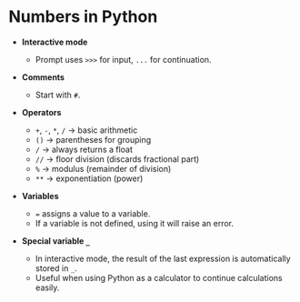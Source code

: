 # Numbers in Python

- **Interactive mode**  
  - Prompt uses `>>>` for input, `...` for continuation.  

- **Comments**  
  - Start with `#`.  

- **Operators**  
  - `+`, `-`, `*`, `/` → basic arithmetic  
  - `()` → parentheses for grouping  
  - `/` → always returns a float  
  - `//` → floor division (discards fractional part)  
  - `%` → modulus (remainder of division)  
  - `**` → exponentiation (power)  

- **Variables**  
  - `=` assigns a value to a variable.  
  - If a variable is not defined, using it will raise an error.  

- **Special variable `_`**  
  - In interactive mode, the result of the last expression is automatically stored in `_`.  
  - Useful when using Python as a calculator to continue calculations easily.  
